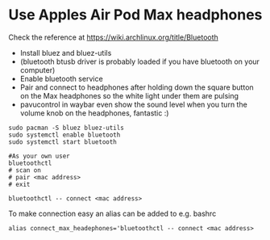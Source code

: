 # Use Apples Air Pod Max headphones

Check the reference at https://wiki.archlinux.org/title/Bluetooth


- Install bluez and bluez-utils
- (bluetooth btusb driver is probably loaded if you have bluetooth on your computer)
- Enable bluetooth service 
- Pair and connect to headphones after holding down the square button on the Max headphones so the white light under them are pulsing
- pavucontrol in waybar even show the sound level when you turn the volume knob on the headphones, fantastic :)

```
sudo pacman -S bluez bluez-utils
sudo systemctl enable bluetooth
sudo systemctl start bluetooth

#As your own user
bluetoothctl
# scan on
# pair <mac address>
# exit

bluetoothctl -- connect <mac address>
```

To make connection easy an alias can be added to e.g. bashrc
```
alias connect_max_headephones='bluetoothctl -- connect <mac address>
```

